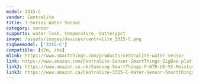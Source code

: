 ```yaml
---
model: 3315-C
vendor: Centralite
title: 3-Series Water Sensor
category: sensor
supports: water leak, temperature, batterypct
image: /assets/images/devices/centralite_3315-C.png
zigbeemodel: ['3315-C']
compatible: [z2m, zha]
mlink: https://www.smartthings.com/products/centralite-water-sensor
link: https://www.amazon.com/Centralite-Sensor-SmartThings-ZigBee-platforms/dp/B072DYHPY7
link2: https://www.amazon.co.uk/Samsung-SmartThings-F-WTR-UK-V2-Moisture-Sensor/dp/B01LWYF4LD
link3: https://www.amazon.ca/Centralite-3315-C-Water-Sensor-Smartthings/dp/B072DYHPY7
---
```

